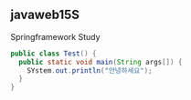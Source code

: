 ## javaweb15S
Springframework Study

```java
public class Test() {
  public static void main(String args[]) {
    SYstem.out.println("안녕하세요");
  }
}



```
